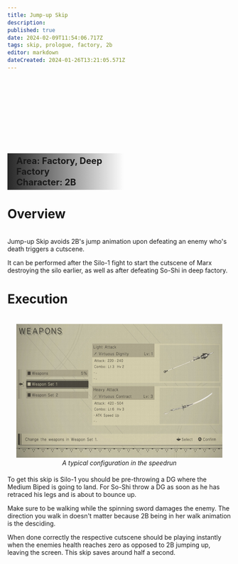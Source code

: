 ```yaml
---
title: Jump-up Skip
description: 
published: true
date: 2024-02-09T11:54:06.717Z
tags: skip, prologue, factory, 2b
editor: markdown
dateCreated: 2024-01-26T13:21:05.571Z
---
```



<div style="background-image: url('/assets/skips/jump-up_skip/soshi-jump-up-skip_wide.png'); min-height:250px; margin-right:20px; background-size: 100%;">
  <p style="float:left;
            width:50%;
            margin-top:170px;
            padding-top:5px;
            padding-left:20px;
            padding-bottom:5px;
            font-size:20px;
            font-weight:bold;
            background-image: linear-gradient(to right, rgba(16, 16, 16, 0.9), rgba(0, 0, 0, 0));">
    Area: Factory, Deep Factory<br>
    Character: 2B
  </p>
</div>

# Overview

<br>
Jump-up Skip avoids 2B's jump animation upon defeating an enemy who's death triggers a cutscene.

It can be performed after the Silo-1 fight to start the cutscene of Marx destroying the silo earlier, as well as after defeating So-Shi in deep factory.


# Execution
<div style="float:right; text-align:center; margin:20px">
  <img width="533" height="300" src="/assets/intro/weapon_sets/weaponset_screen.jpg"><br>
  <i>A typical configuration in the speedrun</i>
</div>

<br>
To get this skip is Silo-1 you should be pre-throwing a DG where the Medium Biped is going to land.
For So-Shi throw a DG as soon as he has retraced his legs and is about to bounce up.

Make sure to be walking while the spinning sword damages the enemy.
The direction you walk in doesn't matter because 2B being in her walk animation is the desciding. 

When done correctly the respective cutscene should be playing instantly when the enemies health reaches zero as opposed to 2B jumping up, leaving the screen.
This skip saves around half a second.





